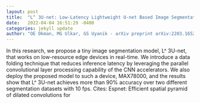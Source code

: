 ```yaml
---
layout: post
title:  "L^ 3U-net: Low-Latency Lightweight U-net Based Image Segmentation Model for Parallel CNN Processors"
date:   2022-04-04 16:51:29 -0400
categories: jekyll update
author: "OE Okman, MG Ulkar, GS Uyanik - arXiv preprint arXiv:2203.16528, 2022"
---
```

In this research, we propose a tiny image segmentation model, L^ 3U-net, that works on low-resource edge devices in real-time. We introduce a data folding technique that reduces inference latency by leveraging the parallel convolutional layer processing capability of the CNN accelerators. We also deploy the proposed model to such a device, MAX78000, and the results show that L^ 3U-net achieves more than 90% accuracy over two different segmentation datasets with 10 fps. Cites: Espnet: Efficient spatial pyramid of dilated convolutions for